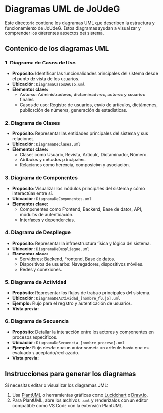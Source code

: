 # Diagramas UML de JoUdeG

Este directorio contiene los diagramas UML que describen la estructura y funcionamiento de JoUdeG. Estos diagramas ayudan a visualizar y comprender los diferentes aspectos del sistema.

## Contenido de los diagramas UML

### 1. **Diagrama de Casos de Uso**
- **Propósito:** Identificar las funcionalidades principales del sistema desde el punto de vista de los usuarios.
- **Ubicación:** `DiagramaCasosDeUso.uml`
- **Elementos clave:**
  - Actores: Administradores, dictaminadores, autores y usuarios finales.
  - Casos de uso: Registro de usuarios, envío de artículos, dictámenes, publicación de números, generación de estadísticas.


### 2. **Diagrama de Clases**
- **Propósito:** Representar las entidades principales del sistema y sus relaciones.
- **Ubicación:** `DiagramaDeClases.uml`
- **Elementos clave:**
  - Clases como Usuario, Revista, Artículo, Dictaminador, Número.
  - Atributos y métodos principales.
  - Relaciones como herencia, composición y asociación.


### 3. **Diagrama de Componentes**
- **Propósito:** Visualizar los módulos principales del sistema y cómo interactúan entre sí.
- **Ubicación:** `DiagramaDeComponentes.uml`
- **Elementos clave:**
  - Componentes como Frontend, Backend, Base de datos, API, módulos de autenticación.
  - Interfaces y dependencias.

### 4. **Diagrama de Despliegue**
- **Propósito:** Representar la infraestructura física y lógica del sistema.
- **Ubicación:** `DiagramaDeDespliegue.uml`
- **Elementos clave:**
  - Servidores: Backend, Frontend, Base de datos.
  - Dispositivos de usuarios: Navegadores, dispositivos móviles.
  - Redes y conexiones.

### 5. **Diagrama de Actividad**
- **Propósito:** Representar los flujos de trabajo principales del sistema.
- **Ubicación:** `DiagramaDeActividad_[nombre_flujo].uml`
- **Ejemplo:** Flujo para el registro y autenticación de usuarios.
- **Vista previa:**

### 6. **Diagrama de Secuencia**
- **Propósito:** Detallar la interacción entre los actores y componentes en procesos específicos.
- **Ubicación:** `DiagramaDeSecuencia_[nombre_proceso].uml`
- **Ejemplo:** Flujo desde que un autor somete un artículo hasta que es evaluado y aceptado/rechazado.
- **Vista previa:**

## Instrucciones para generar los diagramas
Si necesitas editar o visualizar los diagramas UML:
1. Usa [PlantUML](https://plantuml.com/) o herramientas gráficas como [Lucidchart](https://www.lucidchart.com/) o [Draw.io](https://app.diagrams.net/).
2. Para PlantUML, abre los archivos `.uml` y renderízalos con un editor compatible como VS Code con la extensión PlantUML.
